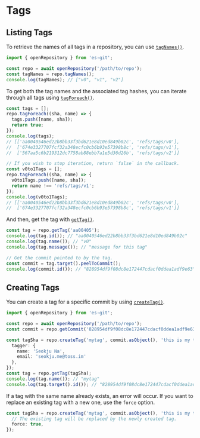 # Tags

## Listing Tags

To retrieve the names of all tags in a repository, you can use [`tagNames()`](../api/classes/Repository.md#tagnames).

```ts
import { openRepository } from 'es-git';

const repo = await openRepository('/path/to/repo');
const tagNames = repo.tagNames();
console.log(tagNames); // ["v0", "v1", "v2"]
```

To get both the tag names and the associated tag hashes, you can iterate through all tags using [`tagForeach()`](../api/classes/Repository.md#tagforeach).

```ts
const tags = [];
repo.tagForeach((sha, name) => {
  tags.push([name, sha]);
  return true;
});
console.log(tags);
// [['aa0040546ed22b8bb33f3bd621e8d10ed849b02c', 'refs/tags/v0'],
//  ['674e3327707fcf32a348ecfc0cb6b93e57398b8c', 'refs/tags/v1'],
//  ['567aa5c6b219312dc7758ab88ebb7a1e5d36d26b', 'refs/tags/v2']]

// If you wish to stop iteration, return `false` in the callback.
const v0to1Tags = [];
repo.tagForeach((sha, name) => {
  v0to1Tags.push([name, sha]);
  return name !== 'refs/tags/v1';
});
console.log(v0to1Tags);
// [['aa0040546ed22b8bb33f3bd621e8d10ed849b02c', 'refs/tags/v0'],
//  ['674e3327707fcf32a348ecfc0cb6b93e57398b8c', 'refs/tags/v1']]
```

And then, get the tag with [`getTag()`](../api/classes/Repository.md#gettag).

```ts
const tag = repo.getTag('aa00405');
console.log(tag.id()); // "aa0040546ed22b8bb33f3bd621e8d10ed849b02c"
console.log(tag.name()); // "v0"
console.log(tag.message()); // "message for this tag"

// Get the commit pointed to by the tag.
const commit = tag.target().peelToCommit();
console.log(commit.id()); // "828954df9f08dc8e172447cdacf0ddea1adf9e63"
```

## Creating Tags

You can create a tag for a specific commit by using [`createTag()`](../api/classes/Repository.md#createtag).

```ts
import { openRepository } from 'es-git';

const repo = await openRepository('/path/to/repo');
const commit = repo.getCommit('828954df9f08dc8e172447cdacf0ddea1adf9e63');

const tagSha = repo.createTag('mytag', commit.asObject(), 'this is my tag', {
  tagger: {
    name: 'Seokju Na',
    email: 'seokju.me@toss.im'
  },
});
const tag = repo.getTag(tagSha);
console.log(tag.name()); // "mytag"
console.log(tag.target().id()); // "828954df9f08dc8e172447cdacf0ddea1adf9e63"
```

If a tag with the same name already exists, an error will occur. If you want to replace an existing tag with a new one, use the `force` option.

```ts
const tagSha = repo.createTag('mytag', commit.asObject(), 'this is my tag', {
  // The existing tag will be replaced by the newly created tag.
  force: true,
});
```
